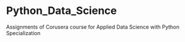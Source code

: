 # Python_Data_Science
Assignments of Corusera course for Applied Data Science with Python Specialization
